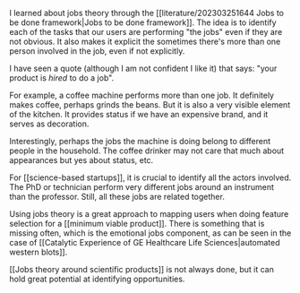 I learned about jobs theory through the [[literature/202303251644 Jobs to be done framework|Jobs to be done framework]]. The idea is to identify each of the tasks that our users are performing "the jobs" even if they are not obvious. It also makes it explicit the sometimes there's more than one person involved in the job, even if not explicitly. 

I have seen a quote (although I am not confident I like it) that says: "your product is *hired* to do a job". 

For example, a coffee machine performs more than one job. It definitely makes coffee, perhaps grinds the beans. But it is also a very visible element of the kitchen. It provides status if we have an expensive brand, and it serves as decoration. 

Interestingly, perhaps the jobs the machine is doing belong to different people in the household. The coffee drinker may not care that much about appearances but yes about status, etc. 

For [[science-based startups]], it is crucial to identify all the actors involved. The PhD or technician perform very different jobs around an instrument than the professor. Still, all these jobs are related together. 

Using jobs theory is a great approach to mapping users when doing feature selection for a [[minimum viable product]]. There is something that is missing often, which is the emotional jobs component, as can be seen in the case of [[Catalytic Experience of GE Healthcare Life Sciences|automated western blots]]. 

[[Jobs theory around scientific products]] is not always done, but it can hold great potential at identifying opportunities. 